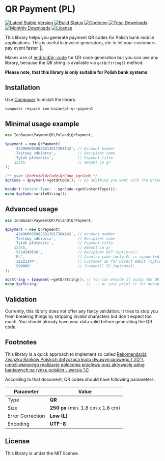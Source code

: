 # QR Payment (PL)

[![Latest Stable Version](http://img.shields.io/packagist/v/ion-bazan/pl-qr-payment.svg)](https://packagist.org/packages/ion-bazan/pl-qr-payment)
[![Build Status](http://img.shields.io/travis/com/IonBazan/pl-qr-payment.svg)](http://travis-ci.com/IonBazan/pl-qr-payment)
[![Codecov](https://img.shields.io/codecov/c/github/IonBazan/pl-qr-payment/master.svg)](https://codecov.io/gh/IonBazan/pl-qr-payment)
[![Total Downloads](http://img.shields.io/packagist/dt/ion-bazan/pl-qr-payment.svg)](https://packagist.org/packages/ion-bazan/pl-qr-payment)
[![Monthly Downloads](http://img.shields.io/packagist/dm/ion-bazan/pl-qr-payment.svg)](https://packagist.org/packages/ion-bazan/pl-qr-payment)
[![License](http://img.shields.io/packagist/l/ion-bazan/pl-qr-payment.svg)](https://packagist.org/packages/ion-bazan/pl-qr-payment)

This library helps you generate payment QR codes for Polish bank mobile applications. This is useful in invoice generators, etc to let your customers pay event faster 💸.

Makes use of [endroid/qr-code](https://github.com/endroid/qr-code) for QR-code generation but you can use any library, because the QR string is available via `getQrString()` method.

**Please note, that this library is only suitable for Polish bank systems**

## Installation

Use [Composer](https://getcomposer.org/) to install the library.

```bash
composer require ion-bazan/pl-qr-payment
```

## Minimal usage example

```php
use IonBazan\PaymentQR\Poland\QrPayment;

$payment = new QrPayment(
    '4249000050026313017364142', // Account number
    'Testowy odbiorca',          // Recipient name
    'Tytuł płatności',           // Payment title
    12345                        // Amount in gr
);

/** @var \Endroid\QrCode\QrCode $qrCode */
$qrCode = $payment->getQrCode(); // Do anything you want with the QrCode object

header('Content-Type: '.$qrCode->getContentType());
echo $qrCode->writeString();
```

## Advanced usage

```php
use IonBazan\PaymentQR\Poland\QrPayment;

$payment = new QrPayment(
    '4249000050026313017364142', // Account number
    'Testowy odbiorca',          // Recipient name
    'Tytuł płatności',           // Payment title
    12345,                       // Amount in gr
    '5214349636',                // Recipient NIP (optional)
    'PL',                        // Country code (only PL is supported) (optional)
    '11223344',                  // Customer ID for Direct Debit (optional)
    '990066'                     // Invoobill ID (optional)
);

$qrString = $payment->getQrString(); // You can encode it using the QR library of your choice ...
echo $qrString;                      // ... or just print it for debug
```

## Validation

Currently, this library does not offer any fancy validation. It tries to stop you from breaking things by stripping invalid characters but don't expect too much.
You should already have your data valid before generating the QR code.

## Footnotes

This library is a quick approach to implement so called [Rekomendacja Związku Banków Polskich dotycząca kodu dwuwymiarowego („2D”), umożliwiającego realizację polecenia przelewu oraz aktywację usług bankowych na rynku polskim - wersja 1.0](https://zbp.pl/public/repozytorium/dla_bankow/rady_i_komitety/bankowosc_elektroczniczna/rada_bankowosc_elektr/zadania/2013.12.03_-_Rekomendacja_-_Standard_2D.pdf)

According to that document, QR codes should have following parameters:

| Parameter        | Value                             |
|------------------|-----------------------------------|
| Type             | **QR**                            |
| Size             | **250 px** (min. 1.8 cm x 1.8 cm) |
| Error Correction | **Low (L)**                       |
| Encoding         | **UTF-8**                         |

## License

This library is under the MIT license.
